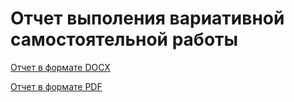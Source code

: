 # Отчет выполения вариативной самостоятельной работы

[Отчет в формате  DOCX](https://github.com/NikitaSH999/Practice2022/blob/main/ВСР/Шимко%20НВ%20ВСР.docx)

[Отчет в формате  PDF](https://github.com/NikitaSH999/Practice2022/blob/main/ВСР/Шимко%20НВ%20ВСР.pdf)
